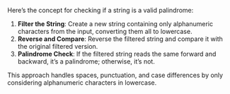 Here’s the concept for checking if a string is a valid palindrome:

1. **Filter the String**: Create a new string containing only alphanumeric characters from the input, converting them all to lowercase.
2. **Reverse and Compare**: Reverse the filtered string and compare it with the original filtered version.
3. **Palindrome Check**: If the filtered string reads the same forward and backward, it’s a palindrome; otherwise, it’s not.

This approach handles spaces, punctuation, and case differences by only considering alphanumeric characters in lowercase.